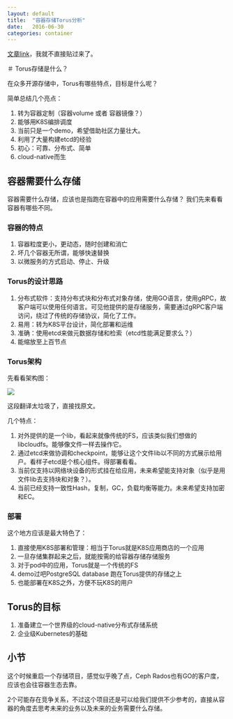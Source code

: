 ```yaml
---
layout: default
title:  "容器存储Torus分析"
date:   2016-06-30
categories: container
---
```


[文章link](http://dockone.io/article/1404)，我就不直接贴过来了。

＃ Torus存储是什么？

在众多开源存储中，Torus有哪些特点，目标是什么呢？

简单总结几个亮点：

1. 转为容器定制（容器volume 或者 容器镜像？）
2. 能够用K8S编排调度
3. 当前只是一个demo，希望借助社区力量壮大。
4. 利用了大量构建etcd的经验
5. 初心：可靠、分布式、简单
6. cloud-native而生

## 容器需要什么存储

容器需要什么存储，应该也是指跑在容器中的应用需要什么存储？
我们先来看看容器有哪些不同。

### 容器的特点
1. 容器粒度更小，更动态，随时创建和消亡
2. 坏几个容器无所谓，能够快速替换
3. 以微服务的方式启动、停止、升级

### Torus的设计思路
1. 分布式软件：支持分布式块和分布式对象存储，使用GO语言，使用gRPC，故客户端可以使用任何语言。可见他提供的是存储服务，需要通过gRPC客户端访问，绕过了传统的存储协议，简化了工作。
2. 易用：转为K8S平台设计，简化部署和运维
3. 准确：使用etcd来做元数据存储和检索（etcd性能满足要求么？）
4. 能缩放至上百节点

### Torus架构
先看看架构图：

![](http://dockerone.com/uploads/article/20160615/2347fe7241b59ce4fc6fc2c55c80fb66.png)

这段翻译太垃圾了，直接找原文。

几个特点：
1. 对外提供的是一个lib，看起来就像传统的FS，应该类似我们想做的libcloudfs。能够像文件一样去操作它。
2. 通过etcd来做协调和checkpoint，能够让这个文件lib以不同的方式展示给用户。看样子etcd是个核心组件。得部署看看。
3. 当前仅支持以网络块设备的形式挂在给应用，未来希望能支持对象（似乎是用文件lib去支持块和对象？）。
4. 当前已经支持一致性Hash，复制，GC，负载均衡等能力。未来希望支持加密和EC。

### 部署
这个地方应该是最大特色了：
1. 直接使用K8S部署和管理：相当于Torus就是K8S应用商店的一个应用
2. 一旦存储集群起来之后，就能按需的给容器存储存储服务
3. 对于pod中的应用，Torus就是一个传统的FS
4. demo过吧PostgreSQL database 跑在Torus提供的存储之上
5. 也能部署在K8S之外，方便不玩K8S的用户

## Torus的目标
1. 准备建立一个世界级的cloud-native分布式存储系统
2. 企业级Kubernetes的基础

## 小节

这个时候重启一个存储项目，感觉似乎晚了点，Ceph Rados也有GO的客户度，应该也会往容器生态去靠。

2个可能存在竞争关系，不过这个项目还是可以给我们提供不少参考的，直接从容器的角度去思考未来的业务以及未来的业务需要什么存储。